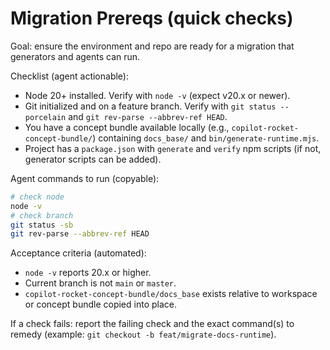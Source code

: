 # Migration Prereqs (quick checks)

Goal: ensure the environment and repo are ready for a migration that generators and agents can run.

Checklist (agent actionable):

- Node 20+ installed. Verify with `node -v` (expect v20.x or newer).
- Git initialized and on a feature branch. Verify with `git status --porcelain` and `git rev-parse --abbrev-ref HEAD`.
- You have a concept bundle available locally (e.g., `copilot-rocket-concept-bundle/`) containing `docs_base/` and `bin/generate-runtime.mjs`.
- Project has a `package.json` with `generate` and `verify` npm scripts (if not, generator scripts can be added).

Agent commands to run (copyable):

```bash
# check node
node -v
# check branch
git status -sb
git rev-parse --abbrev-ref HEAD
```

Acceptance criteria (automated):

- `node -v` reports 20.x or higher.
- Current branch is not `main` or `master`.
- `copilot-rocket-concept-bundle/docs_base` exists relative to workspace or concept bundle copied into place.

If a check fails: report the failing check and the exact command(s) to remedy (example: `git checkout -b feat/migrate-docs-runtime`).
